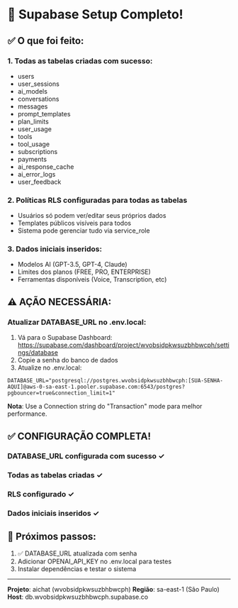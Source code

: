 # 🎉 Supabase Setup Completo!

## ✅ O que foi feito:

### 1. **Todas as tabelas criadas** com sucesso:
- users
- user_sessions  
- ai_models
- conversations
- messages
- prompt_templates
- plan_limits
- user_usage
- tools
- tool_usage
- subscriptions
- payments
- ai_response_cache
- ai_error_logs
- user_feedback

### 2. **Políticas RLS configuradas** para todas as tabelas
- Usuários só podem ver/editar seus próprios dados
- Templates públicos visíveis para todos
- Sistema pode gerenciar tudo via service_role

### 3. **Dados iniciais inseridos**:
- Modelos AI (GPT-3.5, GPT-4, Claude)
- Limites dos planos (FREE, PRO, ENTERPRISE)
- Ferramentas disponíveis (Voice, Transcription, etc)

## ⚠️ AÇÃO NECESSÁRIA:

### Atualizar DATABASE_URL no .env.local:

1. Vá para o Supabase Dashboard: https://supabase.com/dashboard/project/wvobsidpkwsuzbhbwcph/settings/database
2. Copie a senha do banco de dados
3. Atualize no .env.local:

```env
DATABASE_URL="postgresql://postgres.wvobsidpkwsuzbhbwcph:[SUA-SENHA-AQUI]@aws-0-sa-east-1.pooler.supabase.com:6543/postgres?pgbouncer=true&connection_limit=1"
```

**Nota**: Use a Connection string do "Transaction" mode para melhor performance.

## ✅ CONFIGURAÇÃO COMPLETA!

### DATABASE_URL configurada com sucesso ✓
### Todas as tabelas criadas ✓  
### RLS configurado ✓
### Dados iniciais inseridos ✓

## 🚀 Próximos passos:

1. ✅ DATABASE_URL atualizada com senha
2. Adicionar OPENAI_API_KEY no .env.local para testes
3. Instalar dependências e testar o sistema

---
**Projeto**: aichat (wvobsidpkwsuzbhbwcph)
**Região**: sa-east-1 (São Paulo)
**Host**: db.wvobsidpkwsuzbhbwcph.supabase.co